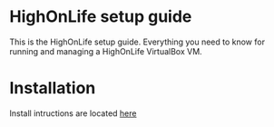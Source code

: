 # HighOnLife setup guide

This is the HighOnLife setup guide. Everything you need to know for running and managing a HighOnLife VirtualBox VM.

# Installation

Install intructions are located [here](install.md)
